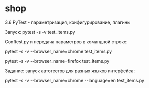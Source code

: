 # shop
3.6 PyTest - параметризация, конфигурирование, плагины

Запуск: pytest -s -v test_items.py

Conftest.py и передача параметров в командной строке:

pytest -s -v --browser_name=chrome test_items.py

pytest -s -v --browser_name=firefox test_items.py


Задание: запуск автотестов для разных языков интерфейса:

pytest -s -v --browser_name=chrome --language=en test_items.py

